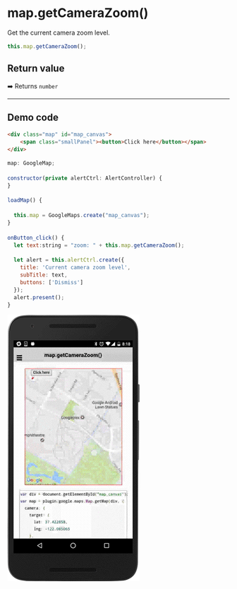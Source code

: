 # map.getCameraZoom()

Get the current camera zoom level.

```typescript
this.map.getCameraZoom();
```

## Return value

:arrow_right: Returns `number`

----------------------------------------------------------------------------------------------------------

## Demo code

```html
<div class="map" id="map_canvas">
    <span class="smallPanel"><button>Click here</button></span>
</div>
```

```js
map: GoogleMap;

constructor(private alertCtrl: AlertController) {
}

loadMap() {

  this.map = GoogleMaps.create("map_canvas");
}

onButton_click() {
  let text:string = "zoom: " + this.map.getCameraZoom();

  let alert = this.alertCtrl.create({
    title: 'Current camera zoom level',
    subTitle: text,
    buttons: ['Dismiss']
  });
  alert.present();
}
```

![](image.gif)
